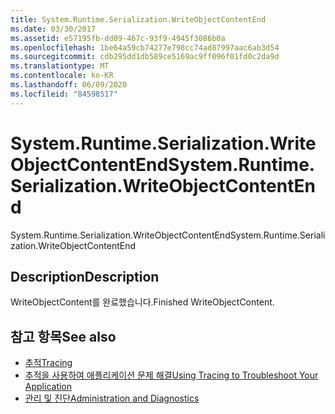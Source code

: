 ```yaml
---
title: System.Runtime.Serialization.WriteObjectContentEnd
ms.date: 03/30/2017
ms.assetid: e57195fb-dd09-467c-93f9-4945f3086b0a
ms.openlocfilehash: 1be64a59cb74277e798cc74ad87997aac6ab3d54
ms.sourcegitcommit: cdb295dd1db589ce5169ac9ff096f01fd0c2da9d
ms.translationtype: MT
ms.contentlocale: ko-KR
ms.lasthandoff: 06/09/2020
ms.locfileid: "84598517"
---
```

# <a name="systemruntimeserializationwriteobjectcontentend"></a><span data-ttu-id="fdb09-102">System.Runtime.Serialization.WriteObjectContentEnd</span><span class="sxs-lookup"><span data-stu-id="fdb09-102">System.Runtime.Serialization.WriteObjectContentEnd</span></span>
<span data-ttu-id="fdb09-103">System.Runtime.Serialization.WriteObjectContentEnd</span><span class="sxs-lookup"><span data-stu-id="fdb09-103">System.Runtime.Serialization.WriteObjectContentEnd</span></span>  
  
## <a name="description"></a><span data-ttu-id="fdb09-104">Description</span><span class="sxs-lookup"><span data-stu-id="fdb09-104">Description</span></span>  
 <span data-ttu-id="fdb09-105">WriteObjectContent를 완료했습니다.</span><span class="sxs-lookup"><span data-stu-id="fdb09-105">Finished WriteObjectContent.</span></span>  
  
## <a name="see-also"></a><span data-ttu-id="fdb09-106">참고 항목</span><span class="sxs-lookup"><span data-stu-id="fdb09-106">See also</span></span>

- [<span data-ttu-id="fdb09-107">추적</span><span class="sxs-lookup"><span data-stu-id="fdb09-107">Tracing</span></span>](index.md)
- [<span data-ttu-id="fdb09-108">추적을 사용하여 애플리케이션 문제 해결</span><span class="sxs-lookup"><span data-stu-id="fdb09-108">Using Tracing to Troubleshoot Your Application</span></span>](using-tracing-to-troubleshoot-your-application.md)
- [<span data-ttu-id="fdb09-109">관리 및 진단</span><span class="sxs-lookup"><span data-stu-id="fdb09-109">Administration and Diagnostics</span></span>](../index.md)
